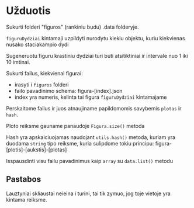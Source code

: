 # Užduotis

Sukurti folderi "figuros" (rankiniu budu) .data folderyje.

`figuruDydziai` kintamaji uzpildyti nurodytu kiekiu objektu, kuriu kiekvienas nusako staciakampio dydi

Sugeneruotu figuru krastiniu dydziai turi buti atsitiktiniai ir intervale nuo 1 iki 10 imtinai.

Sukurti failus, kiekvienai figurai:

- irasyti i `figuros` folderi
- failo pavadinimo schema: figura-[index].json
- index yra numeris, kelinta tai figura `figuruDydziai` kintamajame

Perskaitome failus ir juos atnaujiname papildomomis savybemis `plotas` ir `hash`.

Ploto reiksme gauname panaudoje `Figura.size()` metoda

Hash yra apskaiciuojamas naudojant `utils.hash()` metoda, kuriam yra duodama `string` tipo reiksme, kuria sulipdome tokiu principu: figura-[plotis]-[aukstis]-[plotas]

Isspausdinti visu failu pavadinimus kaip `array` su `data.list()` metodu

## Pastabos

Lauztyniai skliaustai neieina i turini, tai tik zymuo, jog toje vietoje yra kintama reiksme.

